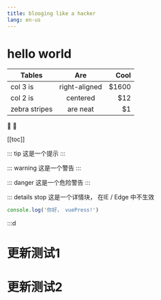```yaml
---
title: blooging like a hacker
lang: en-us
---
```


# hello world

| Tables        | Are           | Cool  |
| ------------- |:-------------:| -----:|
| col 3 is      | right-aligned | $1600 |
| col 2 is      | centered      |   $12 |
| zebra stripes | are neat      |    $1 |

:tada: :100:

[[toc]]

::: tip
这是一个提示
:::


::: warning
这是一个警告
:::

::: danger
这是一个危险警告
:::

::: details stop
这是一个详情块， 在IE / Edge 中不生效
```js
console.log('你好， vuePress!')
```
:::d

# 更新测试1
# 更新测试2